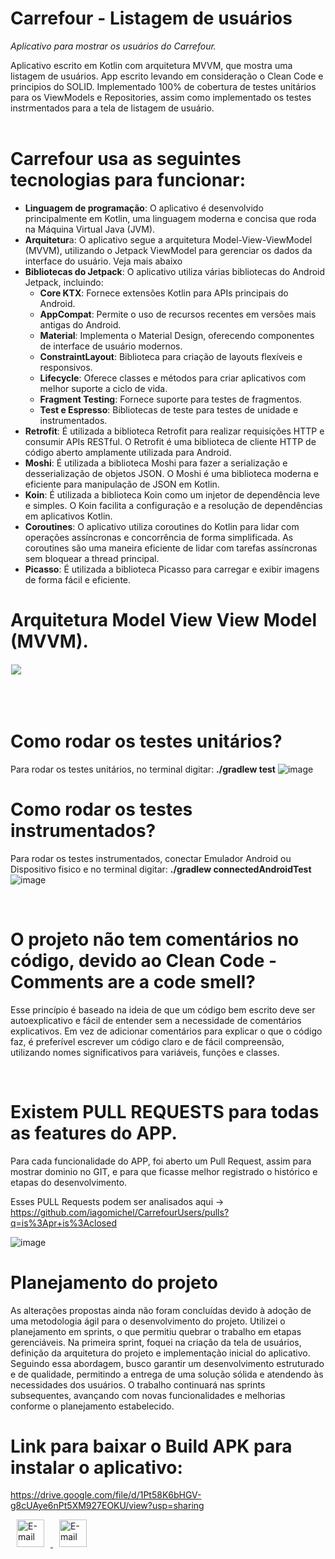 # Carrefour - Listagem de usuários

<em>Aplicativo para mostrar os usuários do Carrefour.</em>

Aplicativo escrito em Kotlin com arquitetura MVVM, que mostra uma listagem de usuários. App escrito levando em consideração o Clean Code e principios do SOLID. Implementado 100% de cobertura de testes unitários para os ViewModels e Repositories, assim como implementado os testes instrmentados para a tela de listagem de usuário.
</br> 
</br>


# Carrefour usa as seguintes tecnologias para funcionar:

<ul>
  <li><b>Linguagem de programação</b>: O aplicativo é desenvolvido principalmente em Kotlin, uma linguagem moderna e concisa que roda na Máquina Virtual Java (JVM).</li>
  <li><b>Arquitetur</b>a: O aplicativo segue a arquitetura Model-View-ViewModel (MVVM), utilizando o Jetpack ViewModel para gerenciar os dados da interface do usuário. Veja mais abaixo</li>
  <li><b>Bibliotecas do Jetpack</b>: O aplicativo utiliza várias bibliotecas do Android Jetpack, incluindo:
    <ul>
      <li><b>Core KTX</b>: Fornece extensões Kotlin para APIs principais do Android.</li>
      <li><b>AppCompat</b>: Permite o uso de recursos recentes em versões mais antigas do Android.</li>
      <li><b>Material</b>: Implementa o Material Design, oferecendo componentes de interface de usuário modernos.</li>
      <li><b>ConstraintLayout</b>: Biblioteca para criação de layouts flexíveis e responsivos.</li>
      <li><b>Lifecycle</b>: Oferece classes e métodos para criar aplicativos com melhor suporte a ciclo de vida.</li>
      <li><b>Fragment Testing</b>: Fornece suporte para testes de fragmentos.</li>
      <li><b>Test e Espresso</b>: Bibliotecas de teste para testes de unidade e instrumentados.</li>
    </ul>
  </li>
  <li><b>Retrofit</b>: É utilizada a biblioteca Retrofit para realizar requisições HTTP e consumir APIs RESTful. O Retrofit é uma biblioteca de cliente HTTP de código aberto amplamente utilizada para Android.</li>
  <li><b>Moshi</b>: É utilizada a biblioteca Moshi para fazer a serialização e desserialização de objetos JSON. O Moshi é uma biblioteca moderna e eficiente para manipulação de JSON em Kotlin.</li>
  <li><b>Koin</b>: É utilizada a biblioteca Koin como um injetor de dependência leve e simples. O Koin facilita a configuração e a resolução de dependências em aplicativos Kotlin.</li>
  <li><b>Coroutines</b>: O aplicativo utiliza coroutines do Kotlin para lidar com operações assíncronas e concorrência de forma simplificada. As coroutines são uma maneira eficiente de lidar com tarefas assíncronas sem bloquear a thread principal.</li>
  <li><b>Picasso</b>: É utilizada a biblioteca Picasso para carregar e exibir imagens de forma fácil e eficiente.</li>
</ul>

# Arquitetura Model View View Model (MVVM).

<img src="https://developer.android.com/topic/libraries/architecture/images/final-architecture.png" align="left" hspace="1" vspace="1">
</br> 
</br> 
</br> 
</br> 

# Como rodar os testes unitários?
Para rodar os testes unitários, no terminal digitar: <b>./gradlew test</b>
![image](https://github.com/iagomichel/CarrefourUsers/assets/50705624/546810ba-9e6d-494e-b730-cdcf023f16c4)

# Como rodar os testes instrumentados?
Para rodar os testes instrumentados, conectar Emulador Android ou Dispositivo fisico e no terminal digitar: <b>./gradlew connectedAndroidTest</b>
![image](https://github.com/iagomichel/CarrefourUsers/assets/50705624/70ab2125-3b08-4dc7-92a2-a63400fae039)

</br> 

# O projeto não tem comentários no código, devido ao Clean Code - Comments are a code smell?
Esse princípio é baseado na ideia de que um código bem escrito deve ser autoexplicativo e fácil de entender sem a necessidade de comentários explicativos. Em vez de adicionar comentários para explicar o que o código faz, é preferível escrever um código claro e de fácil compreensão, utilizando nomes significativos para variáveis, funções e classes.

</br> 

# Existem PULL REQUESTS para todas as features do APP.
Para cada funcionalidade do APP, foi aberto um Pull Request, assim para mostrar dominio no GIT, e para que ficasse melhor registrado o histórico e etapas do desenvolvimento.

Esses PULL Requests podem ser analisados aqui -> 
https://github.com/iagomichel/CarrefourUsers/pulls?q=is%3Apr+is%3Aclosed

![image](https://github.com/iagomichel/CarrefourUsers/assets/50705624/0c030d99-6d9c-4d22-859c-576140cfac18)

# Planejamento do projeto
As alterações propostas ainda não foram concluídas devido à adoção de uma metodologia ágil para o desenvolvimento do projeto. Utilizei o planejamento em sprints, o que permitiu quebrar o trabalho em etapas gerenciáveis. Na primeira sprint, foquei na criação da tela de usuários, definição da arquitetura do projeto e implementação inicial do aplicativo. Seguindo essa abordagem, busco garantir um desenvolvimento estruturado e de qualidade, permitindo a entrega de uma solução sólida e atendendo às necessidades dos usuários. O trabalho continuará nas sprints subsequentes, avançando com novas funcionalidades e melhorias conforme o planejamento estabelecido.

# Link para baixar o Build APK para instalar o aplicativo:
https://drive.google.com/file/d/1Pt58K6bHGV-g8cUAye6nPt5XM927EOKU/view?usp=sharing

<a href="mailto:iago.michelazevedo@gmail.com" target="_blank" >
  <img src="https://ssl.gstatic.com/ui/v1/icons/mail/rfr/logo_gmail_lockup_default_1x.png" alt="E-mail" witdh="44" height="44" hspace="10">
</a>

<a href="http://linkedin.com/in/iago-michel-azevedo-b05150122" target="_blank" >
  <img src="https://upload.wikimedia.org/wikipedia/commons/c/c9/Linkedin.svg" alt="E-mail" witdh="44" height="44" hspace="10">
</a>
